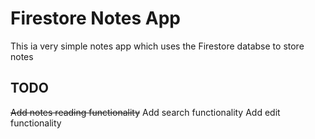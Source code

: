 # Firestore Notes App

This ia very simple notes app which uses the Firestore databse to store notes

## TODO

~~Add notes reading functionality~~
Add search functionality
Add edit functionality

